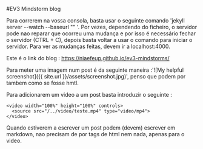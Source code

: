 #EV3 Mindstorm blog

Para correrem na vossa consola, basta usar o seguinte comando 'jekyll server --watch --baseurl "" '. Por vezes, dependendo do ficheiro, o servidor pode nao reparar que ocorreu uma mudança e por isso é necessário fechar o servidor (CTRL + C), depois basta voltar a usar o comando para iniciar o servidor. Para ver as mudanças feitas, devem ir a localhost:4000.

Este é o link do blog : https://niaefeup.github.io/ev3-mindstorms/


Para meter uma imagem num post é da seguinte maneira :'![My helpful screenshot]({{ site.url }}/assets/screenshot.jpg)', penso que podem
por tambem como se fosse hmtl.


Para adicionarem um video a um post basta introduzir o seguinte :

```
<video width="100%" height="100%" controls>
  <source src="/../video/teste.mp4" type="video/mp4">
</video>
```

Quando estiverem a escrever um post podem (devem) escrever em markdown, nao precisam de por tags de html nem nada, apenas para o video.
